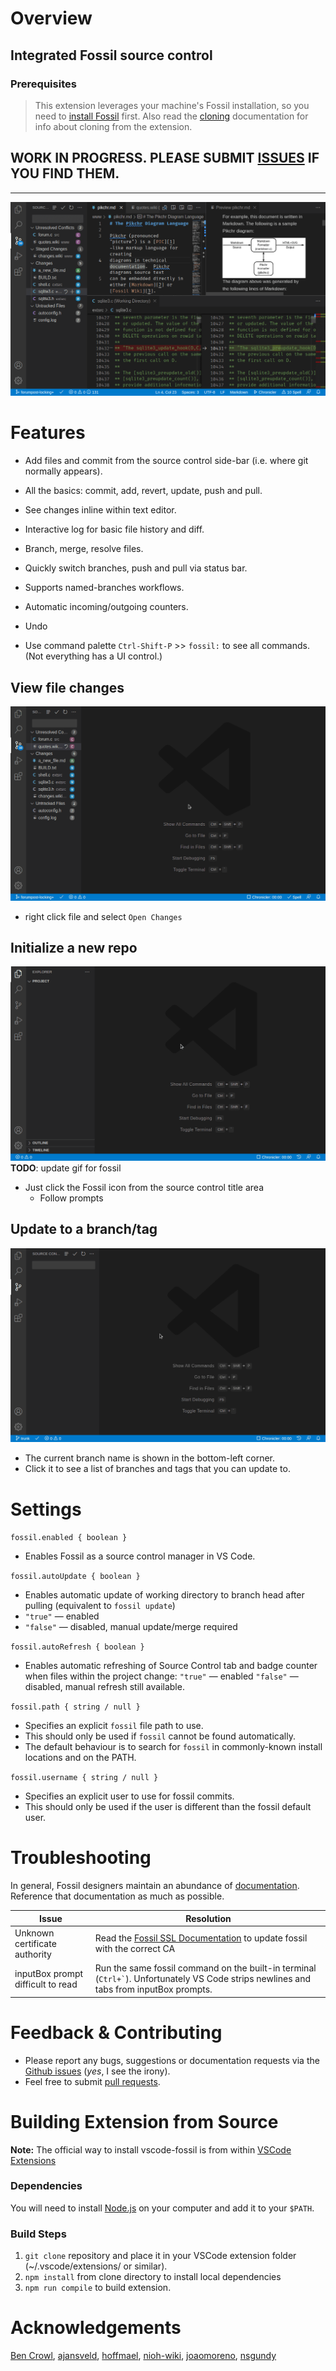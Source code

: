# Overview

## Integrated Fossil source control

### Prerequisites

> This extension leverages your machine's Fossil installation,
so you need to
[install Fossil](https://www.fossil-scm.org/fossil/doc/trunk/www/quickstart.wiki)
first. Also read the [cloning](/docs/cloning.md) documentation for info
about cloning from the extension.

## WORK IN PROGRESS. PLEASE SUBMIT [ISSUES](https://github.com/koog1000/vscode-fossil/issues) IF YOU FIND THEM.

-----

![Fossil](/images/fossil.png)

# Features

* Add files and commit from the source control side-bar
  (i.e. where git normally appears).

* All the basics: commit, add, revert, update, push and pull.

* See changes inline within text editor.

* Interactive log for basic file history and diff.

* Branch, merge, resolve files.

* Quickly switch branches, push and pull via status bar.

* Supports named-branches workflows.

* Automatic incoming/outgoing counters.

* Undo

* Use command palette `Ctrl-Shift-P` >> `fossil:` to see all commands. (Not everything has a UI control.)


## View file changes
![View changes](images/fossil-diff.gif)

  * right click file and select `Open Changes`

## Initialize a new repo

![Init a repo](images/init.gif)
__TODO__: update gif for fossil

  * Just click the Fossil icon from the source control title area
    * Follow prompts

## Update to a branch/tag

![Change branches](images/change-branch.gif)

  * The current branch name is shown in the bottom-left corner.
  * Click it to see a list of branches and tags that you can update to.

# Settings

`fossil.enabled { boolean }`

  * Enables Fossil as a source control manager in VS Code.

`fossil.autoUpdate { boolean }`

  * Enables automatic update of working directory to branch head after
  pulling (equivalent to `fossil update`)
  *  `"true"` &mdash; enabled
  *  `"false"` &mdash; disabled, manual update/merge required

`fossil.autoRefresh { boolean }`

  * Enables automatic refreshing of Source Control tab and badge counter
  when files within the project change:
  `"true"` &mdash; enabled
  `"false"` &mdash; disabled, manual refresh still available.

`fossil.path { string / null }`

  * Specifies an explicit `fossil` file path to use.
  * This should only be used if `fossil` cannot be found automatically.
  * The default behaviour is to search for `fossil` in commonly-known
    install locations and on the PATH.

`fossil.username { string / null }`

  * Specifies an explicit user to use for fossil commits.
  * This should only be used if the user is different than the fossil default user.

# Troubleshooting

In general, Fossil designers maintain an abundance of
[documentation](https://fossil-scm.org/home/doc/trunk/www/permutedindex.html).
Reference that documentation as much as possible.

| Issue | Resolution
--------|----------------------------------------------------------------
| Unknown certificate authority | Read the [Fossil SSL Documentation](https://fossil-scm.org/home/doc/trunk/www/ssl.wiki#certs) to update fossil with the correct CA |
| inputBox prompt difficult to read | Run the same fossil command on the built-in terminal (<code>Ctrl+`</code>). Unfortunately VS Code strips newlines and tabs from inputBox prompts. |


# Feedback & Contributing

* Please report any bugs, suggestions or documentation requests via the
[Github issues](https://github.com/koog1000/vscode-fossil/issues)
(_yes_, I see the irony).
* Feel free to submit
[pull requests](https://github.com/koog1000/vscode-fossil/pulls).


# Building Extension from Source
**Note:** The official way to install vscode-fossil is from within
[VSCode Extensions](https://code.visualstudio.com/docs/editor/extension-gallery#_browse-for-extensions)

### Dependencies
You will need to install [Node.js](https://nodejs.org/en/download/)
on your computer and add it to your `$PATH`.

### Build Steps
1. `git clone` repository and place it in your VSCode extension folder (~/.vscode/extensions/ or similar).
2. `npm install` from clone directory to install local dependencies
3. `npm run compile` to build extension.


# Acknowledgements

[Ben Crowl](https://github.com/mrcrowl),
[ajansveld](https://github.com/ajansveld), [hoffmael](https://github.com/hoffmael), [nioh-wiki](https://github.com/nioh-wiki), [joaomoreno](https://github.com/joaomoreno), [nsgundy](https://github.com/nsgundy)
